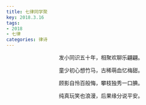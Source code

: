 ```yaml
---
title: 七律同学聚
key: 2018.3.16
tags: 
- 2018
- 七律
categories: 律诗
---
```


<p align="center">发小同识五十年，相聚欢聊乐翩翩。
</p>
<p align="center">童少初心想竹马，古稀萌血忆梅甜。
</p>
<p align="center">顾影自怜百般悔，攀枝独秀一口腆。
</p>
<p align="center">纯真玩笑也浪漫，后果缘分说平安。
</p>
